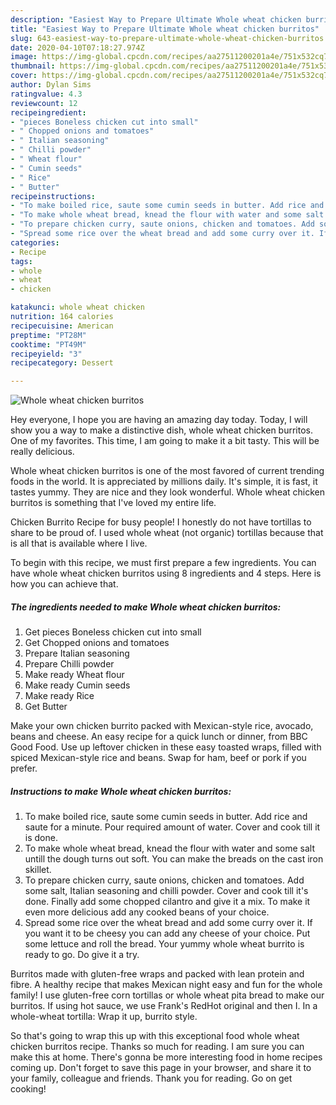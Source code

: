 ```yaml
---
description: "Easiest Way to Prepare Ultimate Whole wheat chicken burritos"
title: "Easiest Way to Prepare Ultimate Whole wheat chicken burritos"
slug: 643-easiest-way-to-prepare-ultimate-whole-wheat-chicken-burritos
date: 2020-04-10T07:18:27.974Z
image: https://img-global.cpcdn.com/recipes/aa27511200201a4e/751x532cq70/whole-wheat-chicken-burritos-recipe-main-photo.jpg
thumbnail: https://img-global.cpcdn.com/recipes/aa27511200201a4e/751x532cq70/whole-wheat-chicken-burritos-recipe-main-photo.jpg
cover: https://img-global.cpcdn.com/recipes/aa27511200201a4e/751x532cq70/whole-wheat-chicken-burritos-recipe-main-photo.jpg
author: Dylan Sims
ratingvalue: 4.3
reviewcount: 12
recipeingredient:
- "pieces Boneless chicken cut into small"
- " Chopped onions and tomatoes"
- " Italian seasoning"
- " Chilli powder"
- " Wheat flour"
- " Cumin seeds"
- " Rice"
- " Butter"
recipeinstructions:
- "To make boiled rice, saute some cumin seeds in butter. Add rice and saute for a minute. Pour required amount of water. Cover and cook till it is done."
- "To make whole wheat bread, knead the flour with water and some salt untill the dough turns out soft. You can make the breads on the cast iron skillet."
- "To prepare chicken curry, saute onions, chicken and tomatoes. Add some salt, Italian seasoning and chilli powder. Cover and cook till it&#39;s done. Finally add some chopped cilantro and give it a mix. To make it even more delicious add any cooked beans of your choice."
- "Spread some rice over the wheat bread and add some curry over it. If you want it to be cheesy you can add any cheese of your choice. Put some lettuce and roll the bread. Your yummy whole wheat burrito is ready to go. Do give it a try."
categories:
- Recipe
tags:
- whole
- wheat
- chicken

katakunci: whole wheat chicken 
nutrition: 164 calories
recipecuisine: American
preptime: "PT28M"
cooktime: "PT49M"
recipeyield: "3"
recipecategory: Dessert

---
```



![Whole wheat chicken burritos](https://img-global.cpcdn.com/recipes/aa27511200201a4e/751x532cq70/whole-wheat-chicken-burritos-recipe-main-photo.jpg)

Hey everyone, I hope you are having an amazing day today. Today, I will show you a way to make a distinctive dish, whole wheat chicken burritos. One of my favorites. This time, I am going to make it a bit tasty. This will be really delicious.

Whole wheat chicken burritos is one of the most favored of current trending foods in the world. It is appreciated by millions daily. It's simple, it is fast, it tastes yummy. They are nice and they look wonderful. Whole wheat chicken burritos is something that I've loved my entire life.

Chicken Burrito Recipe for busy people! I honestly do not have tortillas to share to be proud of. I used whole wheat (not organic) tortillas because that is all that is available where I live.


To begin with this recipe, we must first prepare a few ingredients. You can have whole wheat chicken burritos using 8 ingredients and 4 steps. Here is how you can achieve that.

<!--inarticleads1-->

##### The ingredients needed to make Whole wheat chicken burritos:

1. Get pieces Boneless chicken cut into small
1. Get  Chopped onions and tomatoes
1. Prepare  Italian seasoning
1. Prepare  Chilli powder
1. Make ready  Wheat flour
1. Make ready  Cumin seeds
1. Make ready  Rice
1. Get  Butter


Make your own chicken burrito packed with Mexican-style rice, avocado, beans and cheese. An easy recipe for a quick lunch or dinner, from BBC Good Food. Use up leftover chicken in these easy toasted wraps, filled with spiced Mexican-style rice and beans. Swap for ham, beef or pork if you prefer. 

<!--inarticleads2-->

##### Instructions to make Whole wheat chicken burritos:

1. To make boiled rice, saute some cumin seeds in butter. Add rice and saute for a minute. Pour required amount of water. Cover and cook till it is done.
1. To make whole wheat bread, knead the flour with water and some salt untill the dough turns out soft. You can make the breads on the cast iron skillet.
1. To prepare chicken curry, saute onions, chicken and tomatoes. Add some salt, Italian seasoning and chilli powder. Cover and cook till it&#39;s done. Finally add some chopped cilantro and give it a mix. To make it even more delicious add any cooked beans of your choice.
1. Spread some rice over the wheat bread and add some curry over it. If you want it to be cheesy you can add any cheese of your choice. Put some lettuce and roll the bread. Your yummy whole wheat burrito is ready to go. Do give it a try.


Burritos made with gluten-free wraps and packed with lean protein and fibre. A healthy recipe that makes Mexican night easy and fun for the whole family! I use gluten-free corn tortillas or whole wheat pita bread to make our burritos. If using hot sauce, we use Frank&#39;s RedHot original and then I. In a whole-wheat tortilla: Wrap it up, burrito style. 

So that's going to wrap this up with this exceptional food whole wheat chicken burritos recipe. Thanks so much for reading. I am sure you can make this at home. There's gonna be more interesting food in home recipes coming up. Don't forget to save this page in your browser, and share it to your family, colleague and friends. Thank you for reading. Go on get cooking!
